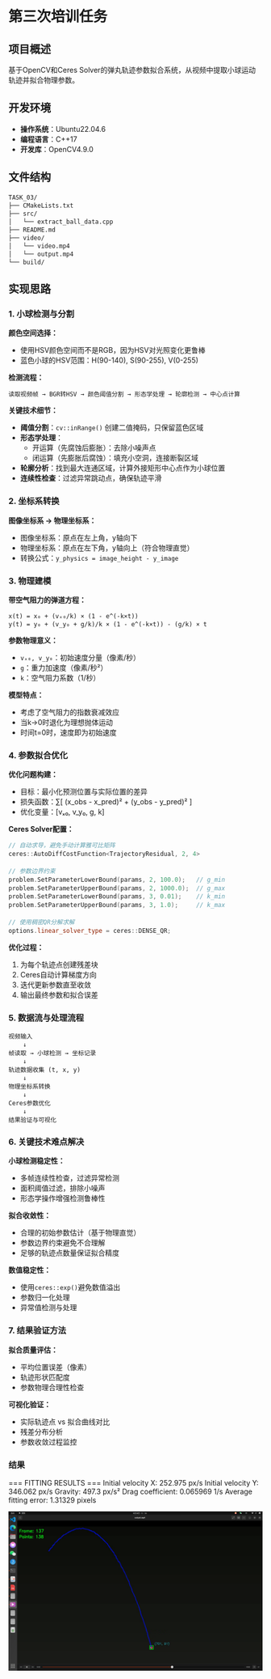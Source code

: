 # 第三次培训任务

## 项目概述

基于OpenCV和Ceres Solver的弹丸轨迹参数拟合系统，从视频中提取小球运动轨迹并拟合物理参数。

## 开发环境

- **操作系统**：Ubuntu22.04.6
- **编程语言**：C++17
- **开发库**：OpenCV4.9.0

## 文件结构

```
TASK_03/
├── CMakeLists.txt
├── src/
│   └── extract_ball_data.cpp
├── README.md
├── video/
│   └── video.mp4
│   └── output.mp4
└── build/
```

## 实现思路

### 1. 小球检测与分割

**颜色空间选择：**
- 使用HSV颜色空间而不是RGB，因为HSV对光照变化更鲁棒
- 蓝色小球的HSV范围：H(90-140), S(90-255), V(0-255)

**检测流程：**
```
读取视频帧 → BGR转HSV → 颜色阈值分割 → 形态学处理 → 轮廓检测 → 中心点计算
```

**关键技术细节：**
- **阈值分割**：`cv::inRange()` 创建二值掩码，只保留蓝色区域
- **形态学处理**：
  - 开运算（先腐蚀后膨胀）：去除小噪声点
  - 闭运算（先膨胀后腐蚀）：填充小空洞，连接断裂区域
- **轮廓分析**：找到最大连通区域，计算外接矩形中心点作为小球位置
- **连续性检查**：过滤异常跳动点，确保轨迹平滑

### 2. 坐标系转换

**图像坐标系 → 物理坐标系：**
- 图像坐标系：原点在左上角，y轴向下
- 物理坐标系：原点在左下角，y轴向上（符合物理直觉）
- 转换公式：`y_physics = image_height - y_image`

### 3. 物理建模

**带空气阻力的弹道方程：**
```
x(t) = x₀ + (vₓ₀/k) × (1 - e^(-k×t))
y(t) = y₀ + (v_y₀ + g/k)/k × (1 - e^(-k×t)) - (g/k) × t
```

**参数物理意义：**
- `vₓ₀, v_y₀`：初始速度分量（像素/秒）
- `g`：重力加速度（像素/秒²）
- `k`：空气阻力系数（1/秒）

**模型特点：**
- 考虑了空气阻力的指数衰减效应
- 当k→0时退化为理想抛体运动
- 时间t=0时，速度即为初始速度

### 4. 参数拟合优化

**优化问题构建：**
- 目标：最小化预测位置与实际位置的差异
- 损失函数：∑[ (x_obs - x_pred)² + (y_obs - y_pred)² ]
- 优化变量：[vₓ₀, v_y₀, g, k]

**Ceres Solver配置：**
```cpp
// 自动求导，避免手动计算雅可比矩阵
ceres::AutoDiffCostFunction<TrajectoryResidual, 2, 4>

// 参数边界约束
problem.SetParameterLowerBound(params, 2, 100.0);   // g_min
problem.SetParameterUpperBound(params, 2, 1000.0);  // g_max
problem.SetParameterLowerBound(params, 3, 0.01);    // k_min
problem.SetParameterUpperBound(params, 3, 1.0);     // k_max

// 使用稠密QR分解求解
options.linear_solver_type = ceres::DENSE_QR;
```

**优化过程：**
1. 为每个轨迹点创建残差块
2. Ceres自动计算梯度方向
3. 迭代更新参数直至收敛
4. 输出最终参数和拟合误差

### 5. 数据流与处理流程

```
视频输入
    ↓
帧读取 → 小球检测 → 坐标记录
    ↓
轨迹数据收集 (t, x, y)
    ↓
物理坐标系转换
    ↓
Ceres参数优化
    ↓
结果验证与可视化
```

### 6. 关键技术难点解决

**小球检测稳定性：**
- 多帧连续性检查，过滤异常检测
- 面积阈值过滤，排除小噪声
- 形态学操作增强检测鲁棒性

**拟合收敛性：**
- 合理的初始参数估计（基于物理直觉）
- 参数边界约束避免不合理解
- 足够的轨迹点数量保证拟合精度

**数值稳定性：**
- 使用`ceres::exp()`避免数值溢出
- 参数归一化处理
- 异常值检测与处理

### 7. 结果验证方法

**拟合质量评估：**
- 平均位置误差（像素）
- 轨迹形状匹配度
- 参数物理合理性检查

**可视化验证：**
- 实际轨迹点 vs 拟合曲线对比
- 残差分布分析
- 参数收敛过程监控

### 结果

=== FITTING RESULTS ===
Initial velocity X: 252.975 px/s
Initial velocity Y: 346.062 px/s
Gravity: 497.3 px/s²
Drag coefficient: 0.065969 1/s
Average fitting error: 1.31329 pixels

![截图](video/img.png)